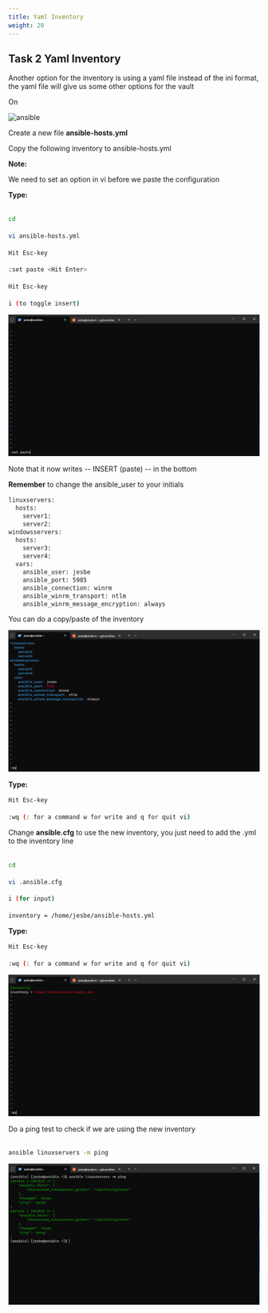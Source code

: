 ```yaml
---
title: Yaml Inventory
weight: 20
---
```


## Task 2 Yaml Inventory

Another option for the inventory is using a yaml file instead of the ini format, the yaml file will give us some other options for the vault

On

![ansible](/images/ansible.png)

Create a new file __ansible-hosts.yml__

Copy the following inventory to ansible-hosts.yml

__Note:__

We need to set an option in vi before we paste the configuration

__Type:__

```bash

cd

vi ansible-hosts.yml

Hit Esc-key

:set paste <Hit Enter>

Hit Esc-key

i (to toggle insert)
```

![Alt text](images/037_set_paste.png?raw=true "vi paste")

Note that it now writes -- INSERT (paste) -- in the bottom

__Remember__ to change the ansible_user to your initials

```ansible
linuxservers:
  hosts:
    server1:
    server2:
windowsservers:
  hosts:
    server3:
    server4:
  vars:
    ansible_user: jesbe
    ansible_port: 5985
    ansible_connection: winrm
    ansible_winrm_transport: ntlm
    ansible_winrm_message_encryption: always

```

You can do a copy/paste of the inventory

![Alt text](images/037_yaml_inventory.png?raw=true "yaml inventory")

__Type:__

```bash
Hit Esc-key

:wq (: for a command w for write and q for quit vi)
```

Change __ansible.cfg__ to use the new inventory, you just need to add the .yml to the inventory line

```bash

cd

vi .ansible.cfg

i (for input)

inventory = /home/jesbe/ansible-hosts.yml

```

__Type:__

```bash
Hit Esc-key

:wq (: for a command w for write and q for quit vi)
```

![Alt text](images/038_ansible_cfg.png?raw=true "config")

Do a ping test to check if we are using the new inventory

```bash

ansible linuxservers -m ping

```

![Alt text](images/039_ansible_yaml_test.png?raw=true "test yaml inventory")
